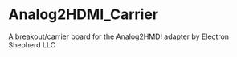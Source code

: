 # Analog2HDMI_Carrier
A breakout/carrier board for the Analog2HMDI adapter by Electron Shepherd LLC
